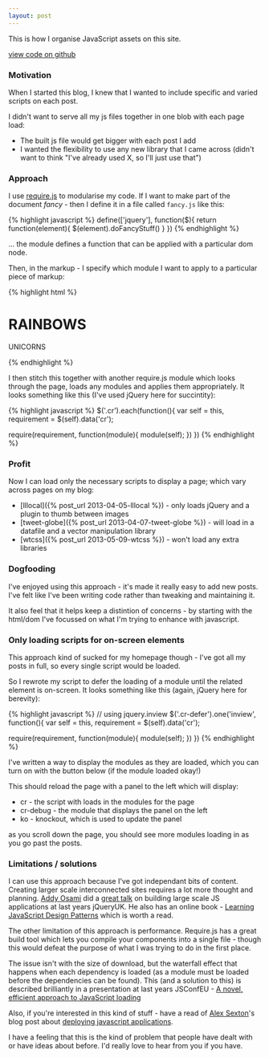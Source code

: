 ```yaml
---
layout: post
---
```

<p class="lead">This is how I organise JavaScript assets on this site.</p>

<p><a class="btn btn-default" href="https://github.com/benfoxall/context-require">view code on github</a></p>

### Motivation

When I started this blog, I knew that I wanted to include specific and varied scripts on each post.

I didn't want to serve all my js files together in one blob with each page load:

* The built js file would get bigger with each post I add
* I wanted the flexibility to use any new library that I came across (didn't want to think "I've already used X, so I'll just use that")

### Approach

I use [require.js](http://requirejs.org/) to modularise my code.  If I want to make part of the document *fancy* - then I define it in a file called `fancy.js` like this:

{% highlight javascript %}
define(['jquery'], function($){
  return function(element){
    $(element).doFancyStuff()
  } 
})
{% endhighlight %}

&hellip; the module defines a function that can be applied with a particular dom node.

Then, in the markup - I specify which module I want to apply to a particular piece of markup:

{% highlight html %}
<div class="cr" data-cr="fancy">
	<h1>RAINBOWS</h1>
	<p>UNICORNS</p>
</div>
{% endhighlight %}

I then stitch this together with another require.js module which looks through the page, loads any modules and applies them appropriately.  It looks something like this (I've used jQuery here for succintity):

{% highlight javascript %}
$('.cr').each(function(){
  var self = this, requirement = $(self).data('cr');

  require(requirement, function(module){
    module(self);
  })
})
{% endhighlight %}

### Profit

Now I can load only the necessary scripts to display a page; which vary across pages on my blog:

* [lllocal]({% post_url 2013-04-05-lllocal %}) - only loads jQuery and a plugin to thumb between images
* [tweet-globe]({% post_url 2013-04-07-tweet-globe %}) - will load in a datafile and a vector manipulation library
* [wtcss]({% post_url 2013-05-09-wtcss %}) - won't load any extra libraries

### Dogfooding

I've enjoyed using this approach - it's made it really easy to add new posts. I've felt like I've been writing code rather than tweaking and maintaining it.

It also feel that it helps keep a distintion of concerns - by starting with the html/dom I've focussed on what I'm trying to enhance with javascript.

### Only loading scripts for on-screen elements

This approach kind of sucked for my homepage though - I've got all my posts in full, so every single script would be loaded.

So I rewrote my script to defer the loading of a module until the related element is on-screen.  It looks something like this (again, jQuery here for berevity):

{% highlight javascript %}
// using jquery.inview
$('.cr-defer').one('inview', function(){
  var self = this, requirement = $(self).data('cr');

  require(requirement, function(module){
    module(self);
  })
})
{% endhighlight %}

I've written a way to display the modules as they are loaded, which you can turn on with the button below (if the module loaded okay!)

<p class="cr-defer" data-cr="cr-debug-toggle"><!----></p>

This should reload the page with a panel to the left which will display:

* cr - the script with loads in the modules for the page
* cr-debug - the module that displays the panel on the left
* ko - knockout, which is used to update the panel

as you scroll down the page, you should see more modules loading in as you go past the posts.

### Limitations / solutions

I can use this approach because I've got independant bits of content.  Creating larger scale interconnected sites requires a lot more thought and planning. [Addy Osami](https://twitter.com/intent/user?screen_name=addyosmani) did a [great talk](http://vimeo.com/40866386) on building large scale JS applications at last years jQueryUK. He also has an online book - [Learning JavaScript Design Patterns](http://addyosmani.com/resources/essentialjsdesignpatterns/book/) which is worth a read.

The other limitation of this approach is performance.  Require.js has a great build tool which lets you compile your components into a single file - though this would defeat the purpose of what I was trying to do in the first place.

The issue isn't with the size of download, but the waterfall effect that happens when each dependency is loaded (as a module must be loaded before the dependencies can be found).  This (and a solution to this) is described brilliantly in a presentation at last years JSConfEU - [A novel, efficient approach to JavaScript loading](http://www.youtube.com/watch?v=mGENRKrdoGY)

Also, if you're interested in this kind of stuff - have a read of [Alex Sexton](https://twitter.com/intent/user?screen_name=SlexAxton)'s blog post about [deploying javascript applications](http://alexsexton.com/blog/2013/03/deploying-javascript-applications/).

I have a feeling that this is the kind of problem that people have dealt with or have ideas about before.  I'd really love to hear from you if you have.